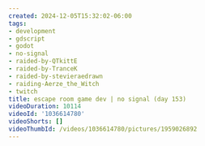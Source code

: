 ```yaml
---
created: 2024-12-05T15:32:02-06:00
tags:
- development
- gdscript
- godot
- no-signal
- raided-by-QTkittE
- raided-by-TranceK
- raided-by-stevieraedrawn
- raiding-Aerze_the_Witch
- twitch
title: escape room game dev | no signal (day 153)
videoDuration: 10114
videoId: '1036614780'
videoShorts: []
videoThumbId: /videos/1036614780/pictures/1959026892
---
```

